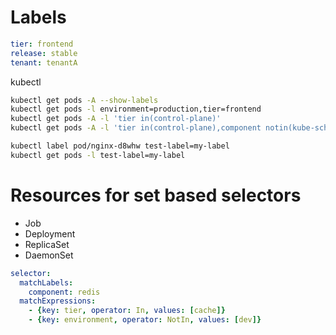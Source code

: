 # Labels

```yml
tier: frontend
release: stable
tenant: tenantA
```

kubectl

```sh
kubectl get pods -A --show-labels
kubectl get pods -l environment=production,tier=frontend
kubectl get pods -A -l 'tier in(control-plane)'
kubectl get pods -A -l 'tier in(control-plane),component notin(kube-scheduler)'

kubectl label pod/nginx-d8whw test-label=my-label
kubectl get pods -l test-label=my-label
```

# Resources for set based selectors
- Job
- Deployment
- ReplicaSet
- DaemonSet

```yml
selector:
  matchLabels:
    component: redis
  matchExpressions:
    - {key: tier, operator: In, values: [cache]}
    - {key: environment, operator: NotIn, values: [dev]}
```